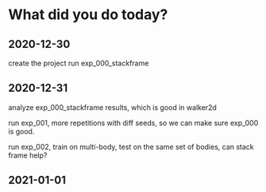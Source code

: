 # What did you do today?

## 2020-12-30
create the project
run exp_000_stackframe

## 2020-12-31
analyze exp_000_stackframe results, which is good in walker2d

run exp_001, more repetitions with diff seeds, so we can make sure exp_000 is good.

run exp_002, train on multi-body, test on the same set of bodies, can stack frame help?

## 2021-01-01

